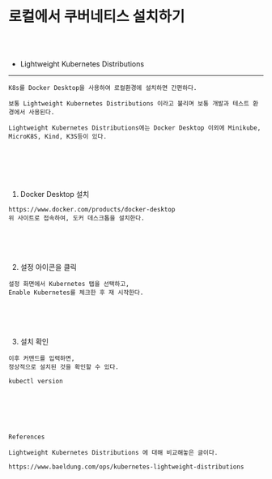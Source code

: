 # 로컬에서 쿠버네티스 설치하기

<br />
<br />

* Lightweight Kubernetes Distributions

---

```
K8s를 Docker Desktop을 사용하여 로컬환경에 설치하면 간편하다.

보통 Lightweight Kubernetes Distributions 이라고 불리며 보통 개발과 테스트 환경에서 사용된다.

Lightweight Kubernetes Distributions에는 Docker Desktop 이외에 Minikube, MicroK8S, Kind, K3S등이 있다.
```

<br />
<br />
<br />
<br />

1. Docker Desktop 설치

```
https://www.docker.com/products/docker-desktop
위 사이트로 접속하여, 도커 데스크톱을 설치한다.
```

<br />
<br />
<br />

2. 설정 아이콘을 클릭

```
설정 화면에서 Kubernetes 탭을 선택하고,
Enable Kubernetes를 체크한 후 재 시작한다.
```

<br />
<br />
<br />

3. 설치 확인

```
이후 커맨드를 입력하면,
정상적으로 설치된 것을 확인할 수 있다.

kubectl version
```

<br />
<br />
<br />
<br />

`References`

```
Lightweight Kubernetes Distributions 에 대해 비교해놓은 글이다. 

https://www.baeldung.com/ops/kubernetes-lightweight-distributions
```
